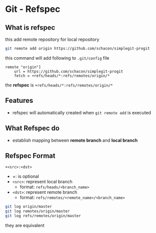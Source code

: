 # Git - Refspec

## What is refspec

this add remote repository for local repository

```sh
git remote add origin https://github.com/schacon/simplegit-progit
```

this command will add following to `.git/config` file

```config
remote "origin"]
	url = https://github.com/schacon/simplegit-progit
	fetch = +refs/heads/*:refs/remotes/origin/*
```

the **refspec** is `+refs/heads/*:refs/remotes/origin/*`

## Features

- refspec will automatically created when `git remote add` is executed

## What Refspec do

- establish mapping between **remote branch** and **local branch**

## Refspec Format

`+<src>:<dst>`

- +: is optional
- `<src>`: represent local branch 
  - format: `refs/heads/<branch_name>`
- `<dst>`: represent remote branch
  - format: `refs/remotes/<remote_name>/<branch_name>`

```sh
git log origin/master
git log remotes/origin/master
git log refs/remotes/origin/master 
```

they are equivalent

